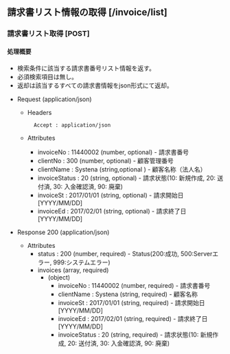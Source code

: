 ## 請求書リスト情報の取得 [/invoice/list]
 
### 請求書リスト取得 [POST]
 
#### 処理概要
 
* 検索条件に該当する請求書番号リスト情報を返す。
* 必須検索項目は無し。
* 返却は該当するすべての請求書情報をjson形式にて返却。

+ Request (application/json)

    + Headers

            Accept : application/json

    + Attributes
        + invoiceNo : 11440002 (number, optional) - 請求書番号
        + clientNo : 300 (number, optional) - 顧客管理番号
        + clientName : Systena (string,optional ) - 顧客名称（法人名）
        + invoiceStatus : 20 (string, optional) - 請求状態(10: 新規作成, 20: 送付済, 30: 入金確認済, 90: 廃棄)
        + invoiceSt : 2017/01/01 (string, optional) - 請求開始日 [YYYY/MM/DD]
        + invoiceEd : 2017/02/01 (string, optional) - 請求終了日 [YYYY/MM/DD]

+ Response 200 (application/json)
 
    + Attributes
        + status : 200 (number, required) - Status(200:成功, 500:Serverエラー, 999:システムエラー)
        + invoices (array, required)
            + (object)
                + invoiceNo : 11440002 (number, required) - 請求書番号
                + clientName : Systena (string, required) - 顧客名称
                + invoiceSt : 2017/01/01 (string, required) - 請求開始日 [YYYY/MM/DD]
                + invoiceEd : 2017/02/01 (string, required) - 請求終了日 [YYYY/MM/DD]
                + invoiceStatus : 20 (string, required) - 請求状態(10: 新規作成, 20: 送付済, 30: 入金確認済, 90: 廃棄)
